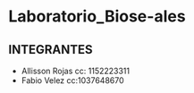 # Laboratorio_Biose-ales
## INTEGRANTES
- Allisson Rojas cc: 1152223311
- Fabio Velez   cc:1037648670
